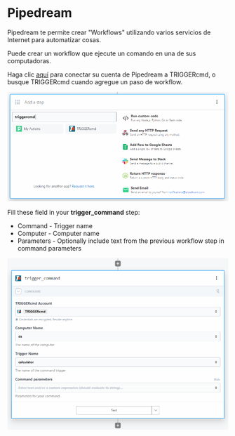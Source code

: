 # Pipedream

Pipedream te permite crear "Workflows" utilizando varios servicios de Internet para automatizar cosas.

Puede crear un workflow que ejecute un comando en una de sus computadoras.

Haga clic [aquí](https://pipedream.com/apps/triggercmd) para conectar su cuenta de Pipedream a TRIGGERcmd, o busque TRIGGERcmd cuando agregue un paso de workflow.

![TRIGGERcmd en Pipedream](./images/pipe-dream-step.png)

Fill these field in your **trigger_command** step:
* Command - Trigger name
* Computer - Computer name
* Parameters - Optionally include text from the previous workflow step in command parameters

![TRIGGERcmd en Pipedream](./images/pipe-dream.png)